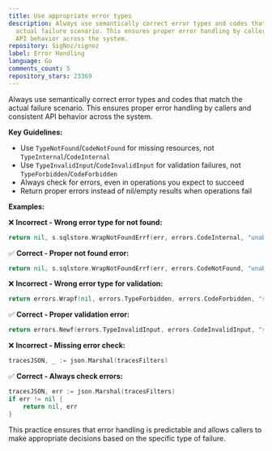 ```yaml
---
title: Use appropriate error types
description: Always use semantically correct error types and codes that match the
  actual failure scenario. This ensures proper error handling by callers and consistent
  API behavior across the system.
repository: SigNoz/signoz
label: Error Handling
language: Go
comments_count: 5
repository_stars: 23369
---
```


Always use semantically correct error types and codes that match the actual failure scenario. This ensures proper error handling by callers and consistent API behavior across the system.

**Key Guidelines:**
- Use `TypeNotFound`/`CodeNotFound` for missing resources, not `TypeInternal`/`CodeInternal`
- Use `TypeInvalidInput`/`CodeInvalidInput` for validation failures, not `TypeForbidden`/`CodeForbidden`
- Always check for errors, even in operations you expect to succeed
- Return proper errors instead of nil/empty results when operations fail

**Examples:**

❌ **Incorrect - Wrong error type for not found:**
```go
return nil, s.sqlstore.WrapNotFoundErrf(err, errors.CodeInternal, "unable to fetch the license with ID: %s", licenseID)
```

✅ **Correct - Proper not found error:**
```go
return nil, s.sqlstore.WrapNotFoundErrf(err, errors.CodeNotFound, "unable to fetch the license with ID: %s", licenseID)
```

❌ **Incorrect - Wrong error type for validation:**
```go
return errors.Wrapf(nil, errors.TypeForbidden, errors.CodeForbidden, "s3 buckets can only be added to service-type[%s]", services.S3Sync)
```

✅ **Correct - Proper validation error:**
```go
return errors.Newf(errors.TypeInvalidInput, errors.CodeInvalidInput, "s3 buckets can only be added to service-type[%s]", services.S3Sync)
```

❌ **Incorrect - Missing error check:**
```go
tracesJSON, _ := json.Marshal(tracesFilters)
```

✅ **Correct - Always check errors:**
```go
tracesJSON, err := json.Marshal(tracesFilters)
if err != nil {
    return nil, err
}
```

This practice ensures that error handling is predictable and allows callers to make appropriate decisions based on the specific type of failure.